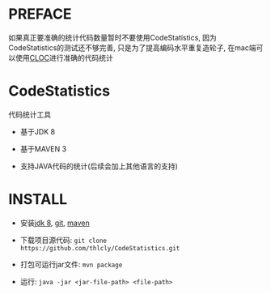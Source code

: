 # PREFACE
如果真正要准确的统计代码数量暂时不要使用CodeStatistics, 因为CodeStatistics的测试还不够完善, 只是为了提高编码水平重复造轮子, 在mac端可以使用[CLOC](http://www.cnblogs.com/wengzilin/p/4580646.html)进行准确的代码统计

# CodeStatistics
代码统计工具
 - 基于JDK 8

 - 基于MAVEN 3

 - 支持JAVA代码的统计(后续会加上其他语言的支持)

# INSTALL

 - 安装[jdk 8](http://www.oracle.com/technetwork/java/javase/downloads/jdk8-downloads-2133151.html), [git](https://git-scm.com/download), [maven](https://maven.apache.org/download.cgi)

 - 下载项目源代码: `git clone https://github.com/thlcly/CodeStatistics.git`

 - 打包可运行jar文件: `mvn package`

 - 运行: `java -jar <jar-file-path> <file-path>`
